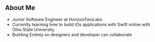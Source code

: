 ## About Me

+ Junior Software Engineer at HorizonTwoLabs
+ Currently learning how to build iOs applications with Swift online with Ohio State University
+ Building Emtrey so designers and developer can collaborate
